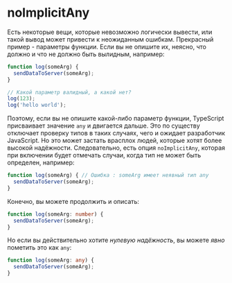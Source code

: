 # noImplicitAny

Есть некоторые вещи, которые невозможно логически вывести, или такой вывод может привести к неожиданным ошибкам. Прекрасный пример - параметры функции. Если вы не опишите их, неясно, что должно и что не должно быть вылидным, например:

```ts
function log(someArg) {
  sendDataToServer(someArg);
}

// Какой параметр валидный, а какой нет?
log(123);
log('hello world');
```

Поэтому, если вы не опишите какой-либо параметр функции, TypeScript присваивает значение `any` и двигается дальше. Это по существу отключает проверку типов в таких случаях, чего и ожидает разработчик JavaScript. Но это может застать врасплох людей, которые хотят более высокой надёжности. Следовательно, есть опция `noImplicitAny`, которая при включении будет отмечать случаи, когда тип не может быть определен, например:

```ts
function log(someArg) { // Ошибка : someArg имеет неявный тип any
  sendDataToServer(someArg);
}
```

Конечно, вы можете продолжить и описать:

```ts
function log(someArg: number) {
  sendDataToServer(someArg);
}
```

Но если вы действительно хотите *нулевую надёжность*, вы можете *явно* пометить это как `any`:

```ts
function log(someArg: any) {
  sendDataToServer(someArg);
}
```
